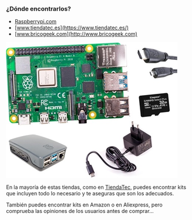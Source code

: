 ### ¿Dónde encontrarlos?

* [Raspberrypi.com](http://Raspberrypi.com)
* [www.tiendatec.es](https://www.tiendatec.es/)
* [www.bricogeek.com](http://www.bricogeek.com)


![Kit Raspberry Pi](./images/raspberry-pi-4-kit-basico_reducida_60.jpg)

En la mayoría de estas tiendas, como en [TiendaTec](https://www.tiendatec.es/13-kits-raspberry-pi), puedes encontrar kits que incluyen todo lo necesario y te aseguras que son los adecuados. 

También puedes encontrar kits en Amazon o en Aliexpress, pero comprueba las opiniones de los usuarios antes de comprar...  


